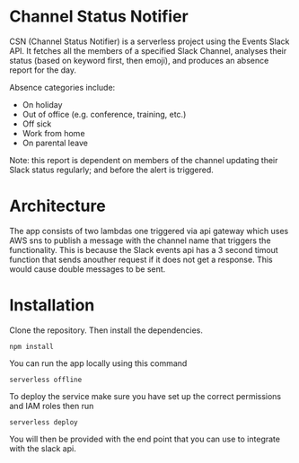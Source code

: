 # Channel Status Notifier

CSN (Channel Status Notifier) is a serverless project using the Events Slack API. It fetches all the members of a specified Slack Channel, analyses their status (based on keyword first, then emoji), and produces an absence report for the day.

Absence categories include:

- On holiday
- Out of office (e.g. conference, training, etc.)
- Off sick
- Work from home
- On parental leave

Note: this report is dependent on members of the channel updating their Slack status regularly; and before the alert is triggered.

# Architecture

The app consists of two lambdas one triggered via api gateway which uses AWS sns to publish a message with the channel name that triggers the functionality. This is because the Slack events api has a 3 second timout function that sends anouther request if it does not get a response. This would cause double messages to be sent.

# Installation

Clone the repository. Then install the dependencies.

```
npm install
```

You can run the app locally using this command

```
serverless offline
```

To deploy the service make sure you have set up the correct permissions and IAM roles then run

```
serverless deploy
```

You will then be provided with the end point that you can use to integrate with the slack api.
